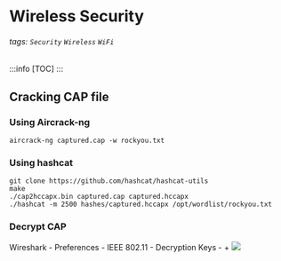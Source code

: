# Wireless Security
###### tags: `Security` `Wireless` `WiFi`
:::info
[TOC]
:::

## Cracking CAP file
### Using Aircrack-ng
`aircrack-ng captured.cap -w rockyou.txt`

### Using hashcat
```
git clone https://github.com/hashcat/hashcat-utils
make
./cap2hccapx.bin captured.cap captured.hccapx
./hashcat -m 2500 hashes/captured.hccapx /opt/wordlist/rockyou.txt
```

### Decrypt CAP
Wireshark - Preferences - IEEE 802.11 - Decryption Keys - +
![](https://i.imgur.com/klaun4V.png)
